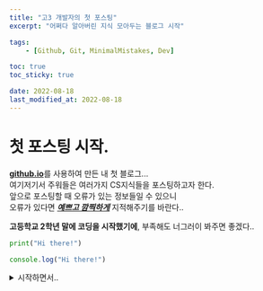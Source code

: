 ```yaml
---
title: "고3 개발자의 첫 포스팅"
excerpt: "어쩌다 알아버린 지식 모아두는 블로그 시작"

tags:
    - [Github, Git, MinimalMistakes, Dev]

toc: true
toc_sticky: true

date: 2022-08-18
last_modified_at: 2022-08-18
---
```


# 첫 포스팅 시작.

<u>**github.io**</u>를 사용하여 만든 내 첫 블로그...  
여기저기서 주워들은 여러가지 CS지식들을 포스팅하고자 한다.  
앞으로 포스팅할 때 오류가 있는 정보들일 수 있으니  
오류가 있다면 ***<u>예쁘고 깜찍하게</u>*** 지적해주기를 바란다..  
  
**고등학교 2학년 말에 코딩을 시작했기에**, 부족해도 너그러이 봐주면 좋겠다..

```python
print("Hi there!")
```  
```javascript
console.log("Hi there!")
```  
<details>
<summary> 시작하면서.. </summary>
<div markdown='1'>

'정리해놓은거 너무 많은데 언제 처리하지..'  
'분명 1년 전까지만 해도 화학공학자가 꿈이었는데 어쩌다...'

</div>
</details>  

